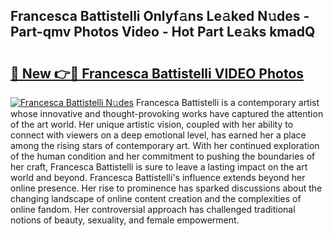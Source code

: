 ## Francesca Battistelli Onlyf𝚊ns Le𝚊ked N𝚞des - Part-qmv Photos Video - Hot Part Le𝚊ks kmadQ

# <h2><a href="http://ab30933.deff.icu/?id=Francesca+Battistelli">🔗 New 👉🔴 Francesca Battistelli VIDEO Photos</a></h2>

[![Francesca Battistelli N𝚞des](https://i.imgur.com/rIISA9y.gif)](http://ab30933.deff.icu/?id=Francesca+Battistelli)
Francesca Battistelli is a contemporary artist whose innovative and thought-provoking works have captured the attention of the art world. Her unique artistic vision, coupled with her ability to connect with viewers on a deep emotional level, has earned her a place among the rising stars of contemporary art. With her continued exploration of the human condition and her commitment to pushing the boundaries of her craft, Francesca Battistelli is sure to leave a lasting impact on the art world and beyond. Francesca Battistelli's influence extends beyond her online presence. Her rise to prominence has sparked discussions about the changing landscape of online content creation and the complexities of online fandom. Her controversial approach has challenged traditional notions of beauty, sexuality, and female empowerment.
